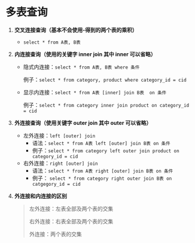 # 多表查询

1. **交叉连接查询（基本不会使用-得到的两个表的乘积）**
   * `select * from A表, B表`

2. **内连接查询（使用的关键字 inner join 其中 inner 可以省略）**

   * 隐式内连接：`select * from A表, B表 where 条件`

     例子：`select * from category, product where category_id = cid`

   * 显示内连接：`select * from A表 [inner] join B表  on 条件`

     例子：`select * from category inner join product on category_id = cid`

3. **外连接查询（使用关键字 outer join 其中 outer 可以省略）**
   * 左外连接：`left [outer] join`
     * 语法：`select * from A表 left [outer] join B表 on 条件`
     * 例子：`select * from category left outer join product on category_id = cid`
   * 右外连接：`right [outer] join`
     * 语法：`select * from A表 right [outer] join B表 on 条件`
     * 例子： `select * from category right outer join B表 on catgegory_id = cid`

3. **外连接和内连接的区别**

   > 左外连接：左表全部及两个表的交集
   >
   > 右外连接：右表全部及两个表的交集
   >
   > 外连接：两个表的交集